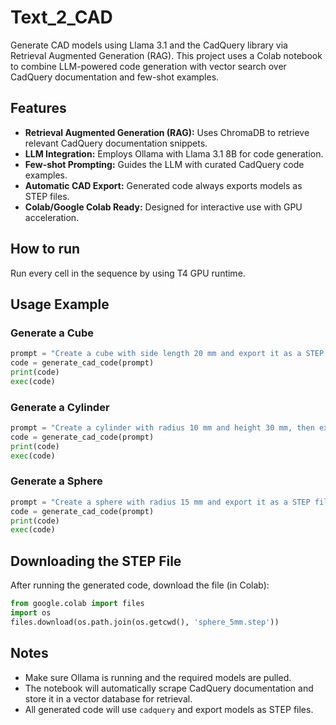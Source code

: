 # Text_2_CAD

Generate CAD models using Llama 3.1 and the CadQuery library via Retrieval Augmented Generation (RAG). This project uses a Colab notebook to combine LLM-powered code generation with vector search over CadQuery documentation and few-shot examples.

## Features

- **Retrieval Augmented Generation (RAG):** Uses ChromaDB to retrieve relevant CadQuery documentation snippets.
- **LLM Integration:** Employs Ollama with Llama 3.1 8B for code generation.
- **Few-shot Prompting:** Guides the LLM with curated CadQuery code examples.
- **Automatic CAD Export:** Generated code always exports models as STEP files.
- **Colab/Google Colab Ready:** Designed for interactive use with GPU acceleration.

## How to run
Run every cell in the sequence by using T4 GPU runtime.

## Usage Example

### Generate a Cube

```python
prompt = "Create a cube with side length 20 mm and export it as a STEP file."
code = generate_cad_code(prompt)
print(code)
exec(code)
```

### Generate a Cylinder

```python
prompt = "Create a cylinder with radius 10 mm and height 30 mm, then export it as a STEP file."
code = generate_cad_code(prompt)
print(code)
exec(code)
```

### Generate a Sphere

```python
prompt = "Create a sphere with radius 15 mm and export it as a STEP file."
code = generate_cad_code(prompt)
print(code)
exec(code)
```

## Downloading the STEP File

After running the generated code, download the file (in Colab):

```python
from google.colab import files
import os
files.download(os.path.join(os.getcwd(), 'sphere_5mm.step'))
```

## Notes

- Make sure Ollama is running and the required models are pulled.
- The notebook will automatically scrape CadQuery documentation and store it in a vector database for retrieval.
- All generated code will use `cadquery` and export models as STEP files.

